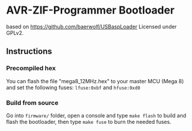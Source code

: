 # AVR-ZIF-Programmer Bootloader

based on https://github.com/baerwolf/USBaspLoader
Licensed under GPLv2.

## Instructions
### Precompiled hex
You can flash the file "mega8_12MHz.hex" to your master MCU (Mega 8) and set the following fuses: `lfuse:0xbf` and `hfuse:0xd0`
### Build from source
Go into `firmware/` folder, open a console and type `make flash` to build and flash the bootloader, then type `make fuse` to burn the needed fuses.
